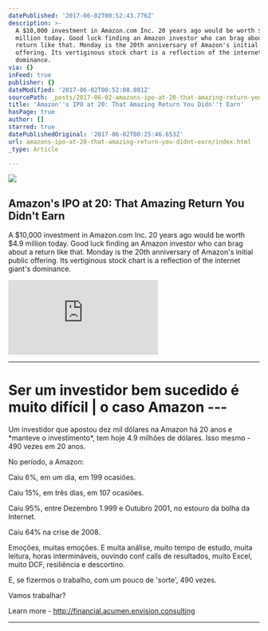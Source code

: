 ```yaml
---
datePublished: '2017-06-02T00:52:43.776Z'
description: >-
  A $10,000 investment in Amazon.com Inc. 20 years ago would be worth $4.9
  million today. Good luck finding an Amazon investor who can brag about a
  return like that. Monday is the 20th anniversary of Amazon's initial public
  offering. Its vertiginous stock chart is a reflection of the internet giant's
  dominance.
via: {}
inFeed: true
publisher: {}
dateModified: '2017-06-02T00:52:08.081Z'
sourcePath: _posts/2017-06-02-amazons-ipo-at-20-that-amazing-return-you-didnt-earn.md
title: 'Amazon''s IPO at 20: That Amazing Return You Didn''t Earn'
hasPage: true
author: []
starred: true
datePublishedOriginal: '2017-06-02T00:25:46.653Z'
url: amazons-ipo-at-20-that-amazing-return-you-didnt-earn/index.html
_type: Article

---
```

<article style=""><img src="https://imgflo.herokuapp.com/graph/2b2431f8e7ba7b0/407efa86682f3c211dcf1044272726d9/noop.jpg?input=https%3A%2F%2Fsi.wsj.net%2Fpublic%2Fresources%2Fimages%2FBN-SY034_2gl7Q_TOP_20170412133143.jpg" /><h1>Amazon's IPO at 20: That Amazing Return You Didn't Earn</h1><p>A $10,000 investment in Amazon.com Inc. 20 years ago would be worth $4.9 million today. Good luck finding an Amazon investor who can brag about a return like that. Monday is the 20th anniversary of Amazon's initial public offering. Its vertiginous stock chart is a reflection of the internet giant's dominance.</p></article>

![](https://s3-us-west-2.amazonaws.com/the-grid-img/p/e7c848250e791523ffb043ce181dfd5dc92fc22b.php)

---

# Ser um investidor bem sucedido é muito difícil | o caso Amazon ---

Um investidor que apostou dez mil dólares na Amazon há 20 anos e \*manteve o investimento\*, tem hoje 4.9 milhões de dólares. Isso mesmo - 490 vezes em 20 anos.

No período, a Amazon:

Caiu 6%, em um dia, em 199 ocasiões.

Caiu 15%, em três dias, em 107 ocasiões.

Caiu 95%, entre Dezembro 1.999 e Outubro 2001, no estouro da bolha da Internet.

Caiu 64% na crise de 2008\.

Emoções, muitas emoções. E muita análise, muito tempo de estudo, muita leitura, horas intermináveis, ouvindo conf calls de resultados, muito Excel, muito DCF, resiliência e descortino.

E, se fizermos o trabalho, com um pouco de 'sorte', 490 vezes.

Vamos trabalhar?

Learn more - http://financial.acumen.envision.consulting

------